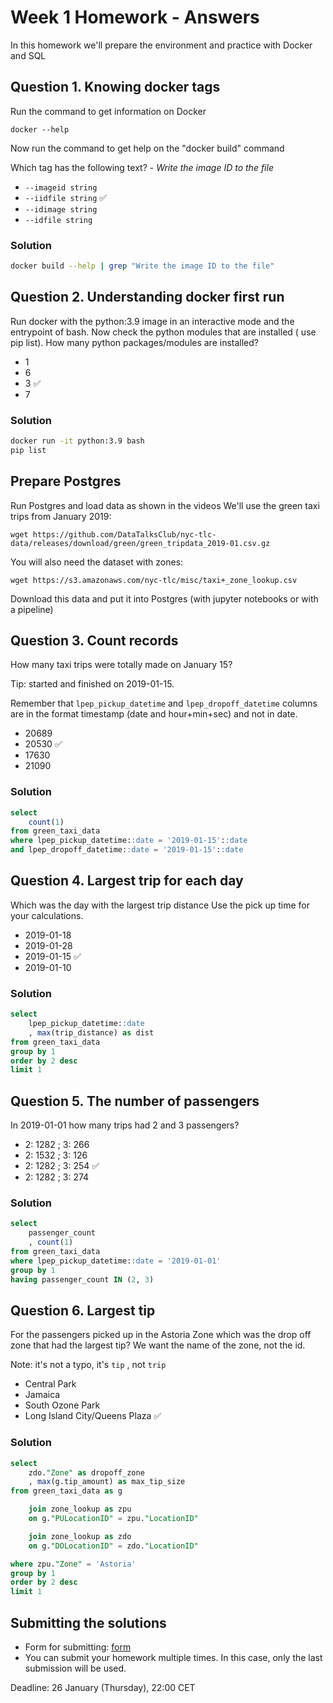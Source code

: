 # Week 1 Homework - Answers

In this homework we'll prepare the environment
and practice with Docker and SQL

## Question 1. Knowing docker tags

Run the command to get information on Docker

`docker --help`

Now run the command to get help on the "docker build" command

Which tag has the following text? - *Write the image ID to the file*

- `--imageid string`
- `--iidfile string` ✅
- `--idimage string`
- `--idfile string`

### Solution

```bash
docker build --help | grep "Write the image ID to the file"
```

## Question 2. Understanding docker first run

Run docker with the python:3.9 image in an interactive mode and the entrypoint of bash.
Now check the python modules that are installed ( use pip list).
How many python packages/modules are installed?

- 1
- 6
- 3 ✅
- 7

### Solution

```bash
docker run -it python:3.9 bash
pip list
```

## Prepare Postgres

Run Postgres and load data as shown in the videos
We'll use the green taxi trips from January 2019:

```wget https://github.com/DataTalksClub/nyc-tlc-data/releases/download/green/green_tripdata_2019-01.csv.gz```

You will also need the dataset with zones:

```wget https://s3.amazonaws.com/nyc-tlc/misc/taxi+_zone_lookup.csv```

Download this data and put it into Postgres (with jupyter notebooks or with a pipeline)

## Question 3. Count records

How many taxi trips were totally made on January 15?

Tip: started and finished on 2019-01-15.

Remember that `lpep_pickup_datetime` and `lpep_dropoff_datetime` columns are in the format timestamp (date and hour+min+sec) and not in date.

- 20689
- 20530 ✅
- 17630
- 21090

### Solution

```sql
select
    count(1)
from green_taxi_data
where lpep_pickup_datetime::date = '2019-01-15'::date
and lpep_dropoff_datetime::date = '2019-01-15'::date
```

## Question 4. Largest trip for each day

Which was the day with the largest trip distance
Use the pick up time for your calculations.

- 2019-01-18
- 2019-01-28
- 2019-01-15 ✅
- 2019-01-10

### Solution

```sql
select
    lpep_pickup_datetime::date
    , max(trip_distance) as dist
from green_taxi_data
group by 1
order by 2 desc
limit 1
```

## Question 5. The number of passengers

In 2019-01-01 how many trips had 2 and 3 passengers?

- 2: 1282 ; 3: 266
- 2: 1532 ; 3: 126
- 2: 1282 ; 3: 254 ✅
- 2: 1282 ; 3: 274

### Solution

```sql
select
    passenger_count
    , count(1)
from green_taxi_data
where lpep_pickup_datetime::date = '2019-01-01'
group by 1
having passenger_count IN (2, 3)
```

## Question 6. Largest tip

For the passengers picked up in the Astoria Zone which was the drop off zone that had the largest tip?
We want the name of the zone, not the id.

Note: it's not a typo, it's `tip` , not `trip`

- Central Park
- Jamaica
- South Ozone Park
- Long Island City/Queens Plaza ✅

### Solution

```sql
select
    zdo."Zone" as dropoff_zone
    , max(g.tip_amount) as max_tip_size
from green_taxi_data as g

    join zone_lookup as zpu
    on g."PULocationID" = zpu."LocationID"

    join zone_lookup as zdo
    on g."DOLocationID" = zdo."LocationID"

where zpu."Zone" = 'Astoria'
group by 1
order by 2 desc
limit 1
```

## Submitting the solutions

- Form for submitting: [form](https://forms.gle/EjphSkR1b3nsdojv7)
- You can submit your homework multiple times. In this case, only the last submission will be used.

Deadline: 26 January (Thursday), 22:00 CET
